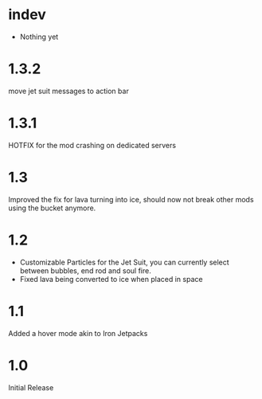 # indev
- Nothing yet

# 1.3.2
move jet suit messages to action bar

# 1.3.1
HOTFIX for the mod crashing on dedicated servers

# 1.3
Improved the fix for lava turning into ice, should now not break other mods using the bucket anymore.

# 1.2
- Customizable Particles for the Jet Suit, you can currently select between bubbles, end rod and soul fire.
- Fixed lava being converted to ice when placed in space

# 1.1
Added a hover mode akin to Iron Jetpacks

# 1.0
Initial Release